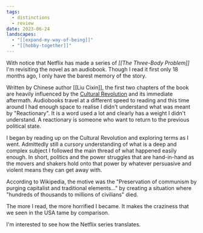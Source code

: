 ```yaml
---
tags:
  - distinctions
  - review
date: 2023-06-24
landscapes:
  - "[[expand-my-way-of-being]]"
  - "[[hobby-together]]"
---
```

With notice that Netflix has made a series of *[[The Three-Body Problem]]* I'm revisiting the novel as an audiobook. Though I read it first only 18 months ago, I only have the barest memory of the story. 

Written by Chinese author [[Liu Cixin]], the first two chapters of the book are heavily influenced by the [Cultural Revolution](https://en.wikipedia.org/wiki/Cultural_Revolution) and its immediate aftermath. Audiobooks travel at a different speed to reading and this time around I had enough space to realise I didn't understand what was meant by "Reactionary". It is a word used a lot and clearly has a weight I didn't understand. A reactionary is someone who want to return to the previous political state.

I began by reading up on the Cultural Revolution and exploring terms as I went. Admittedly still a cursory understanding of what is a deep and complex subject I followed the main thread of what happened easily enough. In short, politics and the power struggles that are hand-in-hand as the movers and shakers hold onto that power by whatever persuasive and violent means they can get away with.

According to Wikipedia, the motive was the "Preservation of communism by purging capitalist and traditional elements..." by creating a situation where "hundreds of thousands to millions of civilians" died.

The more I read, the more horrified I became. It makes the craziness that we seen in the USA tame by comparison.

I'm interested to see how the Netflix series translates. 

